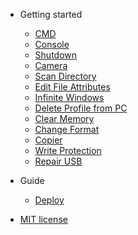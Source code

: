 
- Getting started

  - [CMD](README.md)
  - [Console](console.md)
  - [Shutdown](shutdown.md)
  - [Camera](camera.md)
  - [Scan Directory](scan-directory.md)
  - [Edit File Attributes](attributes.md)
  - [Infinite Windows](infinite-windows.md)
  - [Delete Profile from PC](deleted-profile.md)
  - [Clear Memory](clean-memory.md)
  - [Change Format](change-format.md)
  - [Copier](copier.md)
  - [Write Protection](write-protection.md)
  - [Repair USB](repair-usb.md)

- Guide

  - [Deploy](deploy.md)

- [MIT license](license.md)
